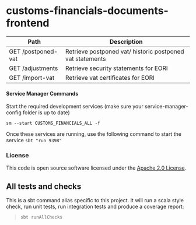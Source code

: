 
# customs-financials-documents-frontend

| Path                                                                   | Description                                                                                       |
| ---------------------------------------------------------------------  | ------------------------------------------------------------------------------------------------- |
| GET  /postponed-vat                                                    | Retrieve postponed vat/ historic postponed vat statements                                                |                
| GET  /adjustments                                                      | Retrieve security statements for EORI                                                          |                
| GET  /import-vat                                                       | Retrieve vat certificates for EORI                                                          |                


#### Service Manager Commands

Start the required development services (make sure your service-manager-config folder is up to date)

    sm --start CUSTOMS_FINANCIALS_ALL -f

Once these services are running, use the following command to start the service `sbt "run 9398"`
    
### License

This code is open source software licensed under the [Apache 2.0 License]("http://www.apache.org/licenses/LICENSE-2.0.html").

## All tests and checks

This is a sbt command alias specific to this project. It will run a scala style check, run unit tests, run integration
tests and produce a coverage report:

> `sbt runAllChecks`
